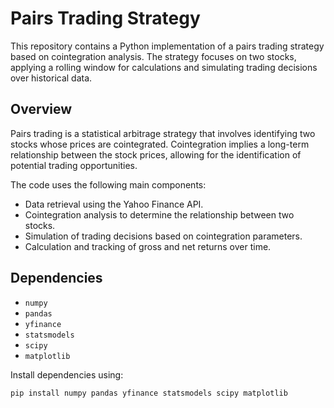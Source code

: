 # Pairs Trading Strategy

This repository contains a Python implementation of a pairs trading strategy based on cointegration analysis. The strategy focuses on two stocks, applying a rolling window for calculations and simulating trading decisions over historical data.

## Overview

Pairs trading is a statistical arbitrage strategy that involves identifying two stocks whose prices are cointegrated. Cointegration implies a long-term relationship between the stock prices, allowing for the identification of potential trading opportunities.

The code uses the following main components:

- Data retrieval using the Yahoo Finance API.
- Cointegration analysis to determine the relationship between two stocks.
- Simulation of trading decisions based on cointegration parameters.
- Calculation and tracking of gross and net returns over time.

## Dependencies

- `numpy`
- `pandas`
- `yfinance`
- `statsmodels`
- `scipy`
- `matplotlib`

Install dependencies using:

```bash
pip install numpy pandas yfinance statsmodels scipy matplotlib
